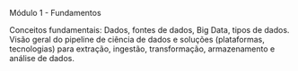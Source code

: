 Módulo 1 - Fundamentos

  Conceitos fundamentais:
  Dados, fontes de dados, Big Data, tipos de dados.
  Visão geral do pipeline de ciência de dados e soluções (plataformas, tecnologias) para extração, ingestão, transformação, armazenamento e análise de dados.
